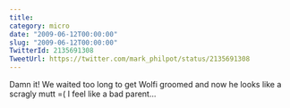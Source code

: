 ```yaml
---
title: 
category: micro
date: "2009-06-12T00:00:00"
slug: "2009-06-12T00:00:00"
TwitterId: 2135691308
TweetUrl: https://twitter.com/mark_philpot/status/2135691308
---
```


Damn it! We waited too long to get Wolfi groomed and now he looks like a scragly
mutt =( I feel like a bad parent...
